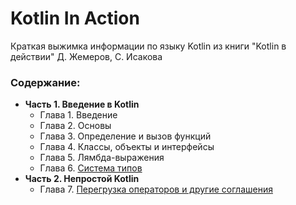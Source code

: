 # Kotlin In Action
Краткая выжимка информации по языку Kotlin из книги "Kotlin в действии" Д. Жемеров, С. Исакова

### Содержание:
- **Часть 1. Введение в Kotlin**
  - Глава 1. Введение
  - Глава 2. Основы
  - Глава 3. Определение и вызов функций
  - Глава 4. Классы, объекты и интерфейсы
  - Глава 5. Лямбда-выражения
  - Глава 6. [Система типов](https://github.com/nikchernyakov/doc-kotlin-in-action/blob/master/chapters/chapter-6-types-system.md#%D0%A1%D0%B8%D1%81%D1%82%D0%B5%D0%BC%D0%B0-%D1%82%D0%B8%D0%BF%D0%BE%D0%B2)
- **Часть 2. Непростой Kotlin**
  - Глава 7. [Перегрузка операторов и другие соглашения](https://github.com/nikchernyakov/doc-kotlin-in-action/blob/master/chapters/chapter-7-agreements.md#%D0%9F%D0%B5%D1%80%D0%B5%D0%B3%D1%80%D1%83%D0%B7%D0%BA%D0%B0-%D0%BE%D0%BF%D0%B5%D1%80%D0%B0%D1%82%D0%BE%D1%80%D0%BE%D0%B2-%D0%B8-%D0%B4%D1%80%D1%83%D0%B3%D0%B8%D0%B5-%D1%81%D0%BE%D0%B3%D0%BB%D0%B0%D1%88%D0%B5%D0%BD%D0%B8%D1%8F)
